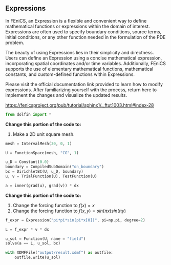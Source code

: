 ## Expressions

In FEniCS, an Expression is a flexible and convenient way to define mathematical functions or expressions within the domain of interest. Expressions are often used to specify boundary conditions, source terms, initial conditions, or any other function needed in the formulation of the PDE problem.

The beauty of using Expressions lies in their simplicity and directness. Users can define an Expression using a concise mathematical expression, incorporating spatial coordinates and/or time variables. Additionally, FEniCS supports the use of elementary mathematical functions, mathematical constants, and custom-defined functions within Expressions.

Please visit the official documentation link provided to learn how to modify expressions. After familiarizing yourself with the process, return here to implement the changes and visualize the updated results.

<https://fenicsproject.org/pub/tutorial/sphinx1/._ftut1003.html#index-28>


```python
from dolfin import *
```

**Change this portion of the code to:**
1. Make a 2D unit square mesh.


```python
mesh = IntervalMesh(30, 0, 1)
```


```python
U = FunctionSpace(mesh, "CG", 1)

u_D = Constant(0.0)
boundary = CompiledSubDomain("on_boundary")
bc = DirichletBC(U, u_D, boundary)
u, v = TrialFunction(U), TestFunction(U)

a = inner(grad(u), grad(v)) * dx

```

**Change this portion of the code to:**
1. Change the forcing function to $f(x) = x$
2. Change the forcing function to $f(x,y) = sin(\pi x)sin(\pi y)$


```python
f_expr = Expression("pi*pi*sin(pi*x[0])", pi=np.pi, degree=2)
```


```python
L = f_expr * v * dx

u_sol = Function(U, name = "field")
solve(a == L, u_sol, bc)

with XDMFFile("output/result.xdmf") as outfile:
    outfile.write(u_sol)
```
